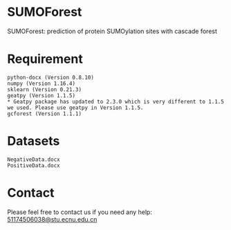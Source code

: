 SUMOForest
=========
SUMOForest: prediction of protein SUMOylation sites with cascade forest

Requirement
=========
    python-docx (Version 0.8.10)
    numpy (Version 1.16.4)
    sklearn (Version 0.21.3)
    geatpy (Version 1.1.5)
    * Geatpy package has updated to 2.3.0 which is very different to 1.1.5 we used. Please use geatpy in Version 1.1.5.
    gcforest (Version 1.1.1)

Datasets
=========
    NegativeData.docx
    PositiveData.docx

Contact
=========
Please feel free to contact us if you need any help: 51174506038@stu.ecnu.edu.cn
